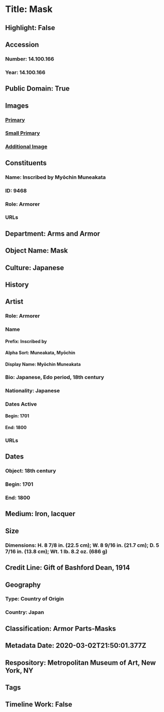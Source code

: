 # Title: Mask
## Highlight: False
## Accession
### Number: 14.100.166
### Year: 14.100.166
## Public Domain: True
## Images
### [Primary](https://images.metmuseum.org/CRDImages/aa/original/LC-14_100_166-005.jpg)
### [Small Primary](https://images.metmuseum.org/CRDImages/aa/web-large/LC-14_100_166-005.jpg)
### [Additional Image](https://images.metmuseum.org/CRDImages/aa/original/LC-14_100_166-006.jpg)
## Constituents
### Name: Inscribed by Myōchin Muneakata
### ID: 9468
### Role: Armorer
### URLs
## Department: Arms and Armor
## Object Name: Mask
## Culture: Japanese
## History
## Artist
### Role: Armorer
### Name
#### Prefix: Inscribed by
#### Alpha Sort: Muneakata, Myōchin
#### Display Name: Myōchin Muneakata
### Bio: Japanese, Edo period, 18th century
### Nationality: Japanese
### Dates Active
#### Begin: 1701
#### End: 1800
### URLs
## Dates
### Object: 18th century
### Begin: 1701
### End: 1800
## Medium: Iron, lacquer
## Size
### Dimensions: H. 8 7/8 in. (22.5 cm); W. 8 9/16 in. (21.7 cm); D. 5 7/16 in. (13.8 cm); Wt. 1 lb. 8.2 oz. (686 g)
## Credit Line: Gift of Bashford Dean, 1914
## Geography
### Type: Country of Origin
### Country: Japan
## Classification: Armor Parts-Masks
## Metadata Date: 2020-03-02T21:50:01.377Z
## Respository: Metropolitan Museum of Art, New York, NY
## Tags
## Timeline Work: False